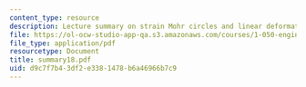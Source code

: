 ```yaml
---
content_type: resource
description: Lecture summary on strain Mohr circles and linear deformation theory.
file: https://ol-ocw-studio-app-qa.s3.amazonaws.com/courses/1-050-engineering-mechanics-i-fall-2007/d9c7f7b43df2e3381478b6a46966b7c9_summary18.pdf
file_type: application/pdf
resourcetype: Document
title: summary18.pdf
uid: d9c7f7b4-3df2-e338-1478-b6a46966b7c9
---
```

